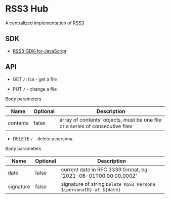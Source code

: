 # RSS3 Hub

A centralized implementation of [RSS3](https://github.com/NaturalSelectionLabs/RSS3)

## SDK

-   [RSS3-SDK-for-JavaScript](https://github.com/NaturalSelectionLabs/RSS3-SDK-for-JavaScript)

## API

-   GET `/:fid` - get a file

-   PUT `/` - change a file

Body parameters

| Name     | Optional | Description                                                                   |
| -------- | -------- | ----------------------------------------------------------------------------- |
| contents | false    | array of contents' objects, must be one file or a series of consecutive files |

-   DELETE `/` - delete a persona

Body parameters

| Name      | Optional | Description                                                       |
| --------- | -------- | ----------------------------------------------------------------- |
| date      | false    | current date in RFC 3339 format, eg: '2021-06-01T00:00:00.000Z'   |
| signature | false    | signature of string `Delete RSS3 Persona ${personaID} at ${date}` |
